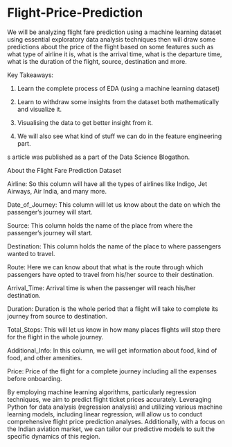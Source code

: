 # Flight-Price-Prediction
We will be analyzing flight fare prediction using a machine learning dataset using essential exploratory data analysis techniques then will draw some predictions about the price of the flight based on some features such as what type of airline it is, what is the arrival time, what is the departure time, what is the duration of the flight, source, destination and more.

Key Takeaways:

1. Learn the complete process of EDA (using a machine learning dataset)

2. Learn to withdraw some insights from the dataset both mathematically and visualize it.

3. Visualising the data to get better insight from it.

4. We will also see what kind of stuff we can do in the feature engineering part.

s article was published as a part of the Data Science Blogathon.

About the Flight Fare Prediction Dataset

Airline: So this column will have all the types of airlines like Indigo, Jet Airways, Air India, and many more.

Date_of_Journey: This column will let us know about the date on which the passenger’s journey will start.

Source: This column holds the name of the place from where the passenger’s journey will start.

Destination: This column holds the name of the place to where passengers wanted to travel.

Route: Here we can know about that what is the route through which passengers have opted to travel from his/her source to their destination.

Arrival_Time: Arrival time is when the passenger will reach his/her destination.

Duration: Duration is the whole period that a flight will take to complete its journey from source to destination.

Total_Stops: This will let us know in how many places flights will stop there for the flight in the whole journey.

Additional_Info: In this column, we will get information about food, kind of food, and other amenities.

Price: Price of the flight for a complete journey including all the expenses before onboarding.

By employing machine learning algorithms, particularly regression techniques, we aim to predict flight ticket prices accurately. Leveraging Python for data analysis (regression analysis) and utilizing various machine learning models, including linear regression, will allow us to conduct comprehensive flight price prediction analyses. Additionally, with a focus on the Indian aviation market, we can tailor our predictive models to suit the specific dynamics of this region.
